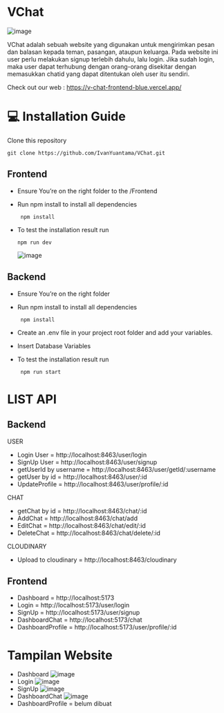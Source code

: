 # VChat
![image](https://github.com/IvanYuantama/VChat/assets/123520791/4d784de1-7c3e-4f1f-9f9e-05f686445f18)

VChat adalah sebuah website yang digunakan untuk mengirimkan pesan dan balasan kepada teman, pasangan, ataupun keluarga. Pada website ini user perlu melakukan signup terlebih dahulu, lalu login. Jika sudah login, maka user dapat terhubung dengan orang-orang disekitar dengan memasukkan chatid yang dapat ditentukan oleh user itu sendiri.

Check out our web : https://v-chat-frontend-blue.vercel.app/


# 💻 Installation Guide

Clone this repository

```
git clone https://github.com/IvanYuantama/VChat.git
```

## Frontend

- Ensure You’re on the right folder to the /Frontend

- Run npm install to install all dependencies
  ```
   npm install
  ```
- To test the installation result run
  ```
  npm run dev
  ```
   ![image](https://github.com/SistemBasisData2024/RentLab/assets/144201055/249fa243-5523-48c6-a2bf-11ec82e59793)

## Backend

- Ensure You’re on the right folder

- Run npm install to install all dependencies
  ```
   npm install
  ```
- Create an .env file in your project root folder and add your variables.

- Insert Database Variables

- To test the installation result run
  ```
   npm run start
  ```
  
# LIST API

## Backend
USER

  - Login User =  http://localhost:8463/user/login
  - SignUp User =  http://localhost:8463/user/signup
  - getUserId by username = http://localhost:8463/user/getId/:username
  - getUser by id = http://localhost:8463/user/:id
  - UpdateProfile = http://localhost:8463/user/profile/:id

CHAT

  - getChat by id = http://localhost:8463/chat/:id
  - AddChat = http://localhost:8463/chat/add
  - EditChat = http://localhost:8463/chat/edit/:id
  - DeleteChat = http://localhost:8463/chat/delete/:id


CLOUDINARY
  - Upload to cloudinary =  http://localhost:8463/cloudinary

## Frontend
  - Dashboard =  http://localhost:5173
  - Login = http://localhost:5173/user/login
  - SignUp = http://localhost:5173/user/signup
  - DashboardChat = http://localhost:5173/chat
  - DashboardProfile = http://localhost:5173/user/profile/:id

# Tampilan Website
  - Dashboard
  ![image](https://github.com/IvanYuantama/VChat/assets/123520791/b10e3a4c-3d27-47bb-9b95-335d06b0fbdc)
  - Login
  ![image](https://github.com/IvanYuantama/VChat/assets/123520791/108b0fec-bf80-40a5-b5c8-3852f309b8c1)
  - SignUp 
  ![image](https://github.com/IvanYuantama/VChat/assets/123520791/e87fd515-f0b9-4c98-8e1a-20e84641dc4b)
  - DashboardChat
  ![image](https://github.com/IvanYuantama/VChat/assets/123520791/4d784de1-7c3e-4f1f-9f9e-05f686445f18)
  - DashboardProfile = belum dibuat


